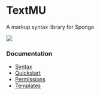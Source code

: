 # TextMU
A markup syntax library for Sponge

[![](https://jitpack.io/v/dags-/TextMU.svg)](https://jitpack.io/#dags-/TextMU)

### Documentation
- [Syntax](docs/syntax.md)
- [Quickstart](docs/quickstart.md)
- [Permissions](docs/permissions.md)
- [Templates](docs/templates.md)
